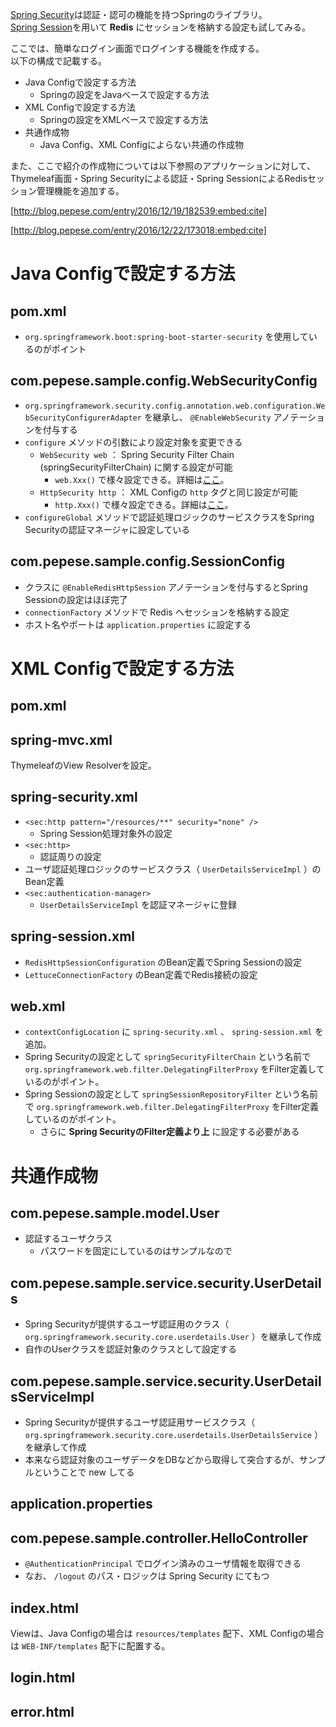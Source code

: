 [Spring Security](https://projects.spring.io/spring-security/)は認証・認可の機能を持つSpringのライブラリ。  
[Spring Session](http://projects.spring.io/spring-session/)を用いて **Redis** にセッションを格納する設定も試してみる。

ここでは、簡単なログイン画面でログインする機能を作成する。  
以下の構成で記載する。

- Java Configで設定する方法
  - Springの設定をJavaベースで設定する方法
- XML Configで設定する方法
  - Springの設定をXMLベースで設定する方法
- 共通作成物
  - Java Config、XML Configによらない共通の作成物

また、ここで紹介の作成物については以下参照のアプリケーションに対して、Thymeleaf画面・Spring Securityによる認証・Spring SessionによるRedisセッション管理機能を追加する。

[http://blog.pepese.com/entry/2016/12/19/182539:embed:cite]

[http://blog.pepese.com/entry/2016/12/22/173018:embed:cite]


# Java Configで設定する方法

## pom.xml

<script src="http://gist-it.appspot.com/https://github.com/pepese/spring-sample/blob/master/springboot-thymeleaf-sample-jar/pom.xml?footer=0"></script>

- ```org.springframework.boot:spring-boot-starter-security``` を使用しているのがポイント

## com.pepese.sample.config.WebSecurityConfig

<script src="http://gist-it.appspot.com/https://github.com/pepese/spring-sample/blob/master/springboot-thymeleaf-sample-jar/src/main/java/com/pepese/sample/config/WebSecurityConfig.java?footer=0"></script>

- ```org.springframework.security.config.annotation.web.configuration.WebSecurityConfigurerAdapter``` を継承し、 ```@EnableWebSecurity``` アノテーションを付与する
- ```configure``` メソッドの引数により設定対象を変更できる
  - ```WebSecurity web``` ： Spring Security Filter Chain (springSecurityFilterChain) に関する設定が可能
    - ```web.Xxx()``` で様々設定できる。詳細は[ここ](http://docs.spring.io/spring-security/site/docs/current/apidocs/org/springframework/security/config/annotation/web/builders/WebSecurity.html)。
  - ```HttpSecurity http``` ： XML Configの ```http``` タグと同じ設定が可能
    - ```http.Xxx()``` で様々設定できる。詳細は[ここ](http://docs.spring.io/spring-security/site/docs/current/apidocs/org/springframework/security/config/annotation/web/builders/HttpSecurity.html)。
- ```configureGlobal``` メソッドで認証処理ロジックのサービスクラスをSpring Securityの認証マネージャに設定している    

## com.pepese.sample.config.SessionConfig

<script src="http://gist-it.appspot.com/https://github.com/pepese/spring-sample/blob/master/springboot-thymeleaf-sample-jar/src/main/java/com/pepese/sample/config/SessionConfig.java?footer=0"></script>

- クラスに ```@EnableRedisHttpSession``` アノテーションを付与するとSpring Sessionの設定はほぼ完了
- ```connectionFactory``` メソッドで Redis へセッションを格納する設定
- ホスト名やポートは ```application.properties``` に設定する

# XML Configで設定する方法

## pom.xml

<script src="http://gist-it.appspot.com/https://github.com/pepese/spring-sample/blob/master/springmvc-thymeleaf-sample-xml/pom.xml?footer=0"></script>

## spring-mvc.xml

<script src="http://gist-it.appspot.com/https://github.com/pepese/spring-sample/blob/master/springmvc-thymeleaf-sample-xml/src/main/resources/META-INF/spring/spring-mvc.xml?footer=0"></script>

ThymeleafのView Resolverを設定。

## spring-security.xml

<script src="http://gist-it.appspot.com/https://github.com/pepese/spring-sample/blob/master/springmvc-thymeleaf-sample-xml/src/main/resources/META-INF/spring/spring-security.xml?footer=0"></script>

- ```<sec:http pattern="/resources/**" security="none" />```
  - Spring Session処理対象外の設定
- ```<sec:http>```
  - 認証周りの設定
- ユーザ認証処理ロジックのサービスクラス（ ```UserDetailsServiceImpl``` ）のBean定義
- ```<sec:authentication-manager>```
  - ```UserDetailsServiceImpl``` を認証マネージャに登録

## spring-session.xml

<script src="http://gist-it.appspot.com/https://github.com/pepese/spring-sample/blob/master/springmvc-thymeleaf-sample-xml/src/main/resources/META-INF/spring/spring-session.xml?footer=0"></script>

- ```RedisHttpSessionConfiguration``` のBean定義でSpring Sessionの設定
- ```LettuceConnectionFactory``` のBean定義でRedis接続の設定

## web.xml

<script src="http://gist-it.appspot.com/https://github.com/pepese/spring-sample/blob/master/springmvc-thymeleaf-sample-xml/src/main/webapp/WEB-INF/web.xml?footer=0"></script>

- ```contextConfigLocation``` に ```spring-security.xml``` 、 ```spring-session.xml``` を追加。
- Spring Securityの設定として ```springSecurityFilterChain``` という名前で ```org.springframework.web.filter.DelegatingFilterProxy``` をFilter定義しているのがポイント。
- Spring Sessionの設定として ```springSessionRepositoryFilter``` という名前で ```org.springframework.web.filter.DelegatingFilterProxy``` をFilter定義しているのがポイント。
  - さらに **Spring SecurityのFilter定義より上** に設定する必要がある

# 共通作成物

## com.pepese.sample.model.User

<script src="http://gist-it.appspot.com/https://github.com/pepese/spring-sample/blob/master/springboot-thymeleaf-sample-jar/src/main/java/com/pepese/sample/model/User.java?footer=0"></script>

- 認証するユーザクラス
  - パスワードを固定にしているのはサンプルなので

## com.pepese.sample.service.security.UserDetails

<script src="http://gist-it.appspot.com/https://github.com/pepese/spring-sample/blob/master/springboot-thymeleaf-sample-jar/src/main/java/com/pepese/sample/service/security/UserDetails.java?footer=0"></script>

- Spring Securityが提供するユーザ認証用のクラス（ ```org.springframework.security.core.userdetails.User``` ）を継承して作成
- 自作のUserクラスを認証対象のクラスとして設定する

## com.pepese.sample.service.security.UserDetailsServiceImpl

<script src="http://gist-it.appspot.com/https://github.com/pepese/spring-sample/blob/master/springboot-thymeleaf-sample-jar/src/main/java/com/pepese/sample/service/security/UserDetailsServiceImpl.java?footer=0"></script>

- Spring Securityが提供するユーザ認証用サービスクラス（ ```org.springframework.security.core.userdetails.UserDetailsService``` ）を継承して作成
- 本来なら認証対象のユーザデータをDBなどから取得して突合するが、サンプルということで new してる

## application.properties

<script src="http://gist-it.appspot.com/https://github.com/pepese/spring-sample/blob/master/springboot-thymeleaf-sample-jar/src/main/resources/application.properties?footer=0"></script>

## com.pepese.sample.controller.HelloController

<script src="http://gist-it.appspot.com/https://github.com/pepese/spring-sample/blob/master/springboot-thymeleaf-sample-jar/src/main/java/com/pepese/sample/controller/HelloController.java?footer=0"></script>

- ```@AuthenticationPrincipal``` でログイン済みのユーザ情報を取得できる
- なお、 ```/logout``` のパス・ロジックは Spring Security にてもつ

## index.html

<script src="http://gist-it.appspot.com/https://github.com/pepese/spring-sample/blob/master/springboot-thymeleaf-sample-jar/src/main/resources/templates/index.html?footer=0"></script>

Viewは、Java Configの場合は ```resources/templates``` 配下、XML Configの場合は ```WEB-INF/templates``` 配下に配置する。

## login.html

<script src="http://gist-it.appspot.com/https://github.com/pepese/spring-sample/blob/master/springboot-thymeleaf-sample-jar/src/main/resources/templates/login.html?footer=0"></script>

## error.html

<script src="http://gist-it.appspot.com/https://github.com/pepese/spring-sample/blob/master/springboot-thymeleaf-sample-jar/src/main/resources/templates/error.html?footer=0"></script>
